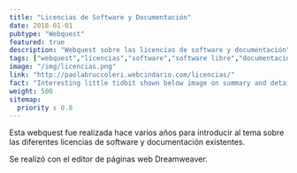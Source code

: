 ```yaml
---
title: "Licencias de Software y Documentación"
date: 2018-01-01
pubtype: "Webquest"
featured: true
description: "Webquest sobre las licencias de software y documentación"
tags: ["webquest","licencias","software","software libre","documentación abierta"]
image: "/img/licencias.png"
link: "http://paolabruccoleri.webcindario.com/licencias/"
fact: "Interesting little tidbit shown below image on summary and detail page"
weight: 500
sitemap:
  priority : 0.8
---
```


Esta webquest fue realizada hace varios años para introducir al tema sobre las diferentes licencias de software y documentación existentes.

Se realizó con el editor de páginas web Dreamweaver.

